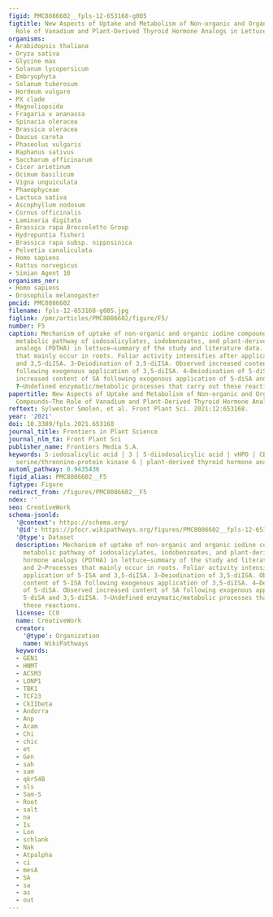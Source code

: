 ```yaml
---
figid: PMC8086602__fpls-12-653168-g005
figtitle: New Aspects of Uptake and Metabolism of Non-organic and Organic Iodine Compounds—The
  Role of Vanadium and Plant-Derived Thyroid Hormone Analogs in Lettuce
organisms:
- Arabidopsis thaliana
- Oryza sativa
- Glycine max
- Solanum lycopersicum
- Embryophyta
- Solanum tuberosum
- Hordeum vulgare
- PX clade
- Magnoliopsida
- Fragaria x ananassa
- Spinacia oleracea
- Brassica oleracea
- Daucus carota
- Phaseolus vulgaris
- Raphanus sativus
- Saccharum officinarum
- Cicer arietinum
- Ocimum basilicum
- Vigna unguiculata
- Phaeophyceae
- Lactuca sativa
- Ascophyllum nodosum
- Cornus officinalis
- Laminaria digitata
- Brassica rapa Broccoletto Group
- Hydropuntia fisheri
- Brassica rapa subsp. nipposinica
- Pelvetia canaliculata
- Homo sapiens
- Rattus norvegicus
- Simian Agent 10
organisms_ner:
- Homo sapiens
- Drosophila melanogaster
pmcid: PMC8086602
filename: fpls-12-653168-g005.jpg
figlink: /pmc/articles/PMC8086602/figure/F5/
number: F5
caption: Mechanism of uptake of non-organic and organic iodine compounds. Theoretical
  metabolic pathway of iodosalicylates, iodobenzoates, and plant-derived thyroid hormone
  analogs (PDTHA) in lettuce—summary of the study and literature data. 1 and 2—Processes
  that mainly occur in roots. Foliar activity intensifies after application of 5-ISA
  and 3,5-diISA. 3—Deiodination of 3,5-diISA. Observed increased content of 5-ISA
  following exogenous application of 3,5-diISA. 4—Deiodination of 5-diSA. Observed
  increased content of SA following exogenous application of 5-diSA and 3,5-diISA.
  ?—Undefined enzymatic/metabolic processes that carry out these reactions.
papertitle: New Aspects of Uptake and Metabolism of Non-organic and Organic Iodine
  Compounds—The Role of Vanadium and Plant-Derived Thyroid Hormone Analogs in Lettuce.
reftext: Sylwester Smoleń, et al. Front Plant Sci. 2021;12:653168.
year: '2021'
doi: 10.3389/fpls.2021.653168
journal_title: Frontiers in Plant Science
journal_nlm_ta: Front Plant Sci
publisher_name: Frontiers Media S.A.
keywords: 5-iodosalicylic acid | 3 | 5-diiodosalicylic acid | vHPO | CBL-interacting
  serine/threonine-protein kinase 6 | plant-derived thyroid hormone analogs
automl_pathway: 0.9435436
figid_alias: PMC8086602__F5
figtype: Figure
redirect_from: /figures/PMC8086602__F5
ndex: ''
seo: CreativeWork
schema-jsonld:
  '@context': https://schema.org/
  '@id': https://pfocr.wikipathways.org/figures/PMC8086602__fpls-12-653168-g005.html
  '@type': Dataset
  description: Mechanism of uptake of non-organic and organic iodine compounds. Theoretical
    metabolic pathway of iodosalicylates, iodobenzoates, and plant-derived thyroid
    hormone analogs (PDTHA) in lettuce—summary of the study and literature data. 1
    and 2—Processes that mainly occur in roots. Foliar activity intensifies after
    application of 5-ISA and 3,5-diISA. 3—Deiodination of 3,5-diISA. Observed increased
    content of 5-ISA following exogenous application of 3,5-diISA. 4—Deiodination
    of 5-diSA. Observed increased content of SA following exogenous application of
    5-diSA and 3,5-diISA. ?—Undefined enzymatic/metabolic processes that carry out
    these reactions.
  license: CC0
  name: CreativeWork
  creator:
    '@type': Organization
    name: WikiPathways
  keywords:
  - GEN1
  - HNMT
  - ACSM3
  - LONP1
  - TBK1
  - TCF23
  - CkIIbeta
  - Andorra
  - Anp
  - Acam
  - Chi
  - chic
  - et
  - Gen
  - sah
  - sam
  - qkr54B
  - sls
  - Sam-S
  - Root
  - salt
  - na
  - Is
  - Lon
  - schlank
  - Nak
  - Atpalpha
  - ci
  - mesA
  - SA
  - sa
  - as
  - out
---
```

